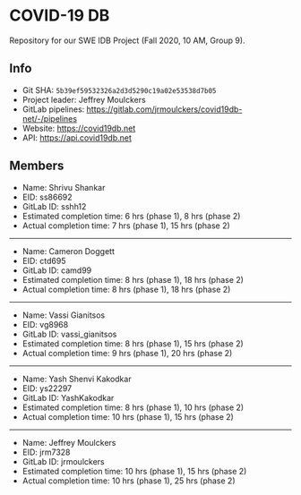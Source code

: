 # COVID-19 DB

Repository for our SWE IDB Project (Fall 2020, 10 AM, Group 9).

## Info

- Git SHA: `5b39ef59532326a2d3d5290c19a02e53538d7b05`
- Project leader: Jeffrey Moulckers
- GitLab pipelines: https://gitlab.com/jrmoulckers/covid19db-net/-/pipelines
- Website: https://covid19db.net
- API: https://api.covid19db.net

## Members

- Name: Shrivu Shankar
- EID: ss86692
- GitLab ID: sshh12
- Estimated completion time: 6 hrs (phase 1), 8 hrs (phase 2)
- Actual completion time: 7 hrs (phase 1), 15 hrs (phase 2)

---

- Name: Cameron Doggett
- EID: ctd695
- GitLab ID: camd99
- Estimated completion time: 8 hrs (phase 1), 18 hrs (phase 2)
- Actual completion time: 8 hrs (phase 1), 18 hrs (phase 2)

---

- Name: Vassi Gianitsos
- EID: vg8968
- GitLab ID: vassi_gianitsos
- Estimated completion time: 8 hrs (phase 1), 15 hrs (phase 2)
- Actual completion time: 9 hrs (phase 1), 20 hrs (phase 2)

---

- Name: Yash Shenvi Kakodkar
- EID: ys22297
- GitLab ID: YashKakodkar
- Estimated completion time: 8 hrs (phase 1), 10 hrs (phase 2)
- Actual completion time: 10 hrs (phase 1), 15 hrs (phase 2)

---

- Name: Jeffrey Moulckers
- EID: jrm7328
- GitLab ID: jrmoulckers
- Estimated completion time: 10 hrs (phase 1), 15 hrs (phase 2)
- Actual completion time: 10 hrs (phase 1), 25 hrs (phase 2)
